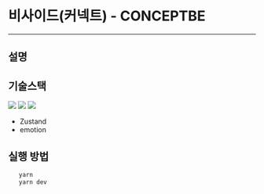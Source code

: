 # 비사이드(커넥트) - CONCEPTBE

---

## 설명

## 기술스택

<img src="https://img.shields.io/badge/React-61DAFB?style=for-the-badge&logo=React&logoColor=white">
<img src="https://img.shields.io/badge/Typescript-3178C6?style=for-the-badge&logo=Typescript&logoColor=white">
<img src="https://img.shields.io/badge/Vite-646CFF?style=for-the-badge&logo=Vite&logoColor=white">

- Zustand
- emotion

## 실행 방법

```bash
   yarn
   yarn dev
```
